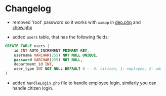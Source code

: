 # Changelog

- removed 'root' password so it works with `xampp` in [dep.php](Dep.php) and [show.php](in/show.php)

- added `users` table, that has the following fields: 
```SQL
CREATE TABLE users (
    id INT AUTO_INCREMENT PRIMARY KEY,
    username VARCHAR(255) NOT NULL UNIQUE,
    password VARCHAR(255) NOT NULL,
    department_id INT,
    user_type INT NOT NULL DEFAULT 0 -- 0: citizen, 1: employee, 2: admin
)
```

- added `handleLogin.php` file to handle employee login, similarly you can handle citizen login.





